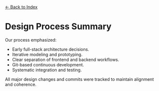 [← Back to Index](0_index.md)
# Design Process Summary

Our process emphasized:

- Early full-stack architecture decisions.
- Iterative modeling and prototyping.
- Clear separation of frontend and backend workflows.
- Git-based continuous development.
- Systematic integration and testing.

All major design changes and commits were tracked to maintain alignment and coherence.
